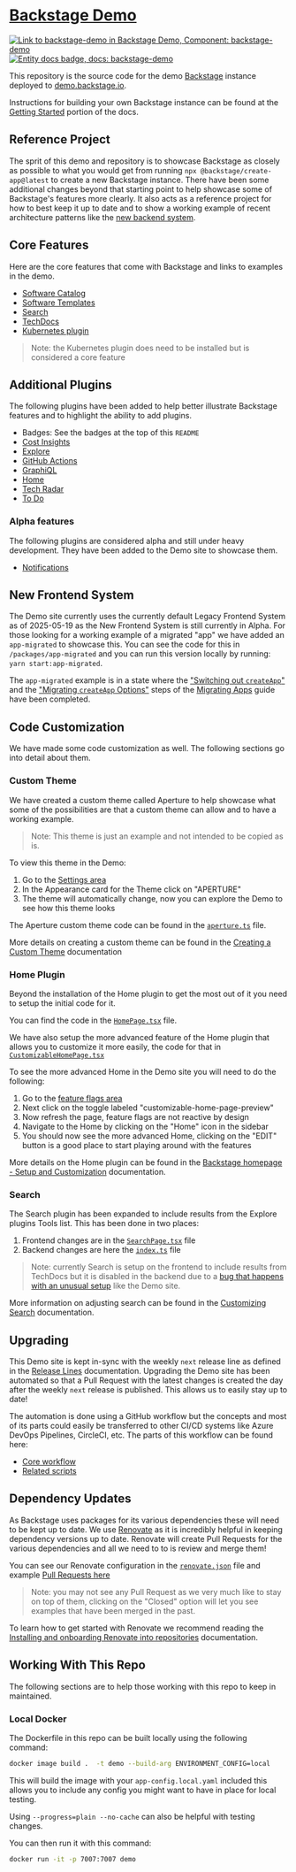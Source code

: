 # [Backstage Demo](https://demo.backstage.io)

[![Link to backstage-demo in Backstage Demo, Component: backstage-demo](https://demo.backstage.io/api/badges/entity/default/component/backstage-demo/badge/pingback 'Link to backstage-demo in Backstage Demo')](https://demo.backstage.io/catalog/default/component/backstage-demo) [![Entity docs badge, docs: backstage-demo](https://demo.backstage.io/api/badges/entity/default/component/backstage-demo/badge/docs 'Entity docs badge')](https://demo.backstage.io/catalog/default/component/backstage-demo/docs)

This repository is the source code for the demo [Backstage](https://backstage.io/) instance deployed to [demo.backstage.io](https://demo.backstage.io).

Instructions for building your own Backstage instance can be found at the [Getting Started](https://backstage.io/docs/getting-started/) portion of the docs.

## Reference Project

The sprit of this demo and repository is to showcase Backstage as closely as possible to what you would get from running `npx @backstage/create-app@latest` to create a new Backstage instance. There have been some additional changes beyond that starting point to help showcase some of Backstage's features more clearly. It also acts as a reference project for how to best keep it up to date and to show a working example of recent architecture patterns like the [new backend system](https://backstage.io/docs/backend-system/).

## Core Features

Here are the core features that come with Backstage and links to examples in the demo.

- [Software Catalog](https://demo.backstage.io/catalog)
- [Software Templates](https://demo.backstage.io/create)
- [Search](https://demo.backstage.io/search)
- [TechDocs](https://demo.backstage.io/docs)
- [Kubernetes plugin](https://demo.backstage.io/catalog/default/component/dice-roller)

> Note: the Kubernetes plugin does need to be installed but is considered a core feature

## Additional Plugins

The following plugins have been added to help better illustrate Backstage features and to highlight the ability to add plugins.

- Badges: See the badges at the top of this `README`
- [Cost Insights](https://demo.backstage.io/cost-insights)
- [Explore](https://demo.backstage.io/explore)
- [GitHub Actions](https://demo.backstage.io/catalog/default/component/backstage-demo/ci-cd)
- [GraphiQL](https://demo.backstage.io/graphiql)
- [Home](https://demo.backstage.io/home)
- [Tech Radar](https://demo.backstage.io/tech-radar)
- [To Do](https://demo.backstage.io/catalog/default/component/backstage-demo/todos)

### Alpha features

The following plugins are considered alpha and still under heavy development. They have been added to the Demo site to showcase them.

- [Notifications](https://demo.backstage.io/notifications)

## New Frontend System

The Demo site currently uses the currently default Legacy Frontend System as of 2025-05-19 as the New Frontend System is still currently in Alpha. For those looking for a working example of a migrated "app" we have added an `app-migrated` to showcase this. You can see the code for this in `/packages/app-migrated` and you can run this version locally by running: `yarn start:app-migrated`.

The `app-migrated` example is in a state where the ["Switching out `createApp`"](https://backstage.io/docs/frontend-system/building-apps/migrating/#switching-out-createapp) and the ["Migrating `createApp` Options"](https://backstage.io/docs/frontend-system/building-apps/migrating/#migrating-createapp-options) steps of the [Migrating Apps](https://backstage.io/docs/frontend-system/building-apps/migrating/) guide have been completed.

## Code Customization

We have made some code customization as well. The following sections go into detail about them.

### Custom Theme

We have created a custom theme called Aperture to help showcase what some of the possibilities are that a custom theme can allow and to have a working example.

> Note: This theme is just an example and not intended to be copied as is.

To view this theme in the Demo:

1. Go to the [Settings area](https://demo.backstage.io/settings)
2. In the Appearance card for the Theme click on "APERTURE"
3. The theme will automatically change, now you can explore the Demo to see how this theme looks

The Aperture custom theme code can be found in the [`aperture.ts`](https://github.com/backstage/demo/blob/master/packages/app/src/theme/aperture.ts) file.

More details on creating a custom theme can be found in the [Creating a Custom Theme](https://backstage.io/docs/getting-started/app-custom-theme#creating-a-custom-theme) documentation

### Home Plugin

Beyond the installation of the Home plugin to get the most out of it you need to setup the initial code for it.

You can find the code in the [`HomePage.tsx`](https://github.com/backstage/demo/blob/master/packages/app/src/components/home/HomePage.tsx) file.

We have also setup the more advanced feature of the Home plugin that allows you to customize it more easily, the code for that in [`CustomizableHomePage.tsx`](https://github.com/backstage/demo/blob/master/packages/app/src/components/home/CustomizableHomePage.tsx)

To see the more advanced Home in the Demo site you will need to do the following:

1. Go to the [feature flags area](https://demo.backstage.io/settings/feature-flags)
2. Next click on the toggle labeled "customizable-home-page-preview"
3. Now refresh the page, feature flags are not reactive by design
4. Navigate to the Home by clicking on the "Home" icon in the sidebar
5. You should now see the more advanced Home, clicking on the "EDIT" button is a good place to start playing around with the features

More details on the Home plugin can be found in the [Backstage homepage - Setup and Customization](https://backstage.io/docs/getting-started/homepage) documentation.

### Search

The Search plugin has been expanded to include results from the Explore plugins Tools list. This has been done in two places:

1. Frontend changes are in the [`SearchPage.tsx`](https://github.com/backstage/demo/blob/master/packages/app/src/components/search/SearchPage.tsx) file
2. Backend changes are here the [`index.ts`](https://github.com/backstage/demo/blob/master/packages/backend/src/index.ts#L27) file

> Note: currently Search is setup on the frontend to include results from TechDocs but it is disabled in the backend due to a [bug that happens with an unusual setup](https://github.com/backstage/backstage/issues/23047) like the Demo site.

More information on adjusting search can be found in the [Customizing Search](https://backstage.io/docs/features/search/getting-started#customizing-search) documentation.

## Upgrading

This Demo site is kept in-sync with the weekly `next` release line as defined in the [Release Lines](https://backstage.io/docs/overview/versioning-policy#release-lines) documentation. Upgrading the Demo site has been automated so that a Pull Request with the latest changes is created the day after the weekly `next` release is published. This allows us to easily stay up to date!

The automation is done using a GitHub workflow but the concepts and most of its parts could easily be transferred to other CI/CD systems like Azure DevOps Pipelines, CircleCI, etc. The parts of this workflow can be found here:

- [Core workflow](https://github.com/backstage/demo/blob/master/.github/workflows/version-bump.yml)
- [Related scripts](https://github.com/backstage/demo/blob/master/scripts/set-release-name.js)

## Dependency Updates

As Backstage uses packages for its various dependencies these will need to be kept up to date. We use [Renovate](https://github.com/renovatebot/renovate?tab=readme-ov-file#why-use-renovate) as it is incredibly helpful in keeping dependency versions up to date. Renovate will create Pull Requests for the various dependencies and all we need to to is review and merge them!

You can see our Renovate configuration in the [`renovate.json`](https://github.com/backstage/demo/blob/master/renovate.json) file and example [Pull Requests here](https://github.com/backstage/demo/pulls?q=is%3Aopen+is%3Apr+label%3Adependencies)

> Note: you may not see any Pull Request as we very much like to stay on top of them, clicking on the "Closed" option will let you see examples that have been merged in the past.

To learn how to get started with Renovate we recommend reading the [Installing and onboarding Renovate into repositories](https://docs.renovatebot.com/getting-started/installing-onboarding/) documentation.

## Working With This Repo

The following sections are to help those working with this repo to keep in maintained.

### Local Docker

The Dockerfile in this repo can be built locally using the following command:

```bash
docker image build .  -t demo --build-arg ENVIRONMENT_CONFIG=local
```

This will build the image with your `app-config.local.yaml` included this allows you to include any config you might want to have in place for local testing.

Using `--progress=plain --no-cache` can also be helpful with testing changes.

You can then run it with this command:

```bash
docker run -it -p 7007:7007 demo
```
